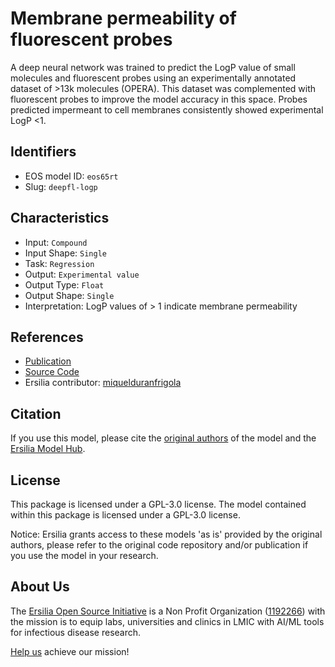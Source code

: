 # Membrane permeability of fluorescent probes

A deep neural network was trained to predict the LogP value of small molecules and fluorescent probes using an experimentally annotated dataset of >13k molecules (OPERA). This dataset was complemented with fluorescent probes to improve the model accuracy in this space. Probes predicted impermeant to cell membranes consistently showed experimental LogP <1.

## Identifiers

* EOS model ID: `eos65rt`
* Slug: `deepfl-logp`

## Characteristics

* Input: `Compound`
* Input Shape: `Single`
* Task: `Regression`
* Output: `Experimental value`
* Output Type: `Float`
* Output Shape: `Single`
* Interpretation: LogP values of > 1 indicate membrane permeability

## References

* [Publication](https://www.nature.com/articles/s41598-021-86460-3.epdf?sharing_token=zmYZd6qpwnDwc8tCOYGGf9RgN0jAjWel9jnR3ZoTv0OXuXXr_ZS6VuKQMyMJiA3PeIcqAJZTcpcNZJHblyChkQ2eTpzGXq23YsIcFlG8ayuEptKCJ1DeyIRGrh9O2d5JvvGGB9qG8cXgAuy_k-e1ncAMkAzpTegmR0XUbnftjv0%3D)
* [Source Code](https://github.com/k-soliman/DeepFl-LogP)
* Ersilia contributor: [miquelduranfrigola](https://github.com/miquelduranfrigola)

## Citation

If you use this model, please cite the [original authors](https://www.nature.com/articles/s41598-021-86460-3.epdf?sharing_token=zmYZd6qpwnDwc8tCOYGGf9RgN0jAjWel9jnR3ZoTv0OXuXXr_ZS6VuKQMyMJiA3PeIcqAJZTcpcNZJHblyChkQ2eTpzGXq23YsIcFlG8ayuEptKCJ1DeyIRGrh9O2d5JvvGGB9qG8cXgAuy_k-e1ncAMkAzpTegmR0XUbnftjv0%3D) of the model and the [Ersilia Model Hub](https://github.com/ersilia-os/ersilia/blob/master/CITATION.cff).

## License

This package is licensed under a GPL-3.0 license. The model contained within this package is licensed under a GPL-3.0 license.

Notice: Ersilia grants access to these models 'as is' provided by the original authors, please refer to the original code repository and/or publication if you use the model in your research.

## About Us

The [Ersilia Open Source Initiative](https://ersilia.io) is a Non Profit Organization ([1192266](https://register-of-charities.charitycommission.gov.uk/charity-search/-/charity-details/5170657/full-print)) with the mission is to equip labs, universities and clinics in LMIC with AI/ML tools for infectious disease research.

[Help us](https://www.ersilia.io/donate) achieve our mission!